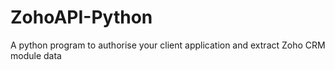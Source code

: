# ZohoAPI-Python
A python program to authorise your client application and extract Zoho CRM module data
